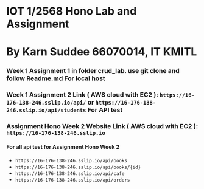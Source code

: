 # IOT 1/2568 Hono Lab and Assignment
# By Karn Suddee 66070014, IT KMITL

### Week 1 Assignment 1 in folder crud_lab. use git clone and follow Readme.md For local host

### Week 1 Assignment 2 Link ( AWS cloud with EC2 ): `https://16-176-138-246.sslip.io/api/` or `https://16-176-138-246.sslip.io/api/students` For API test

### Assignment Hono Week 2 Website Link ( AWS cloud with EC2 ): `https://16-176-138-246.sslip.io`

#### For all api test for Assignment Hono Week 2
- `https://16-176-138-246.sslip.io/api/books`
- `https://16-176-138-246.sslip.io/api/books/{id}`
- `https://16-176-138-246.sslip.io/api/cafe`
- `https://16-176-138-246.sslip.io/api/orders`
